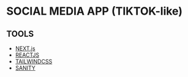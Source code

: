 # SOCIAL MEDIA APP (TIKTOK-like)

## TOOLS

-   [NEXT.js](https://nextjs.org/)
-   [REACTJS](https://reactjs.org/)
-   [TAILWINDCSS](https://tailwindcss.com/)
-   [SANITY](https://www.sanity.io/)
